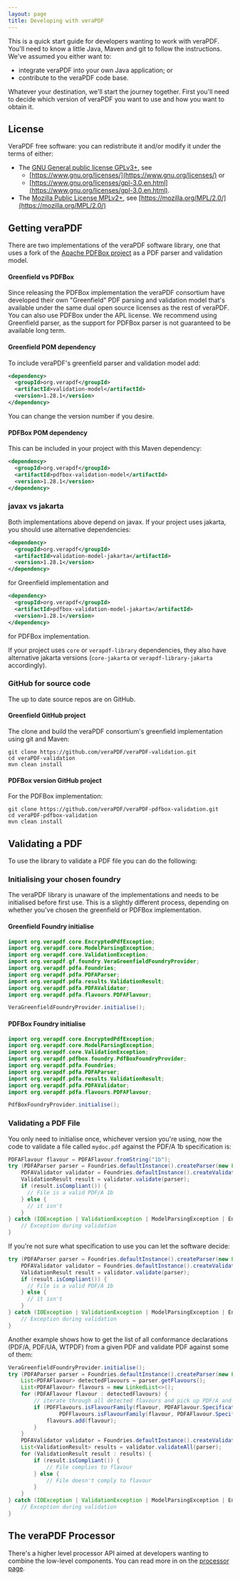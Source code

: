 ```yaml
---
layout: page
title: Developing with veraPDF
---
```


This is a quick start guide for developers wanting to work with veraPDF. You'll
need to know a little Java, Maven and git to follow the instructions. We've
assumed you either want to:

- integrate veraPDF into your own Java application; or
- contribute to the veraPDF code base.

Whatever your destination, we'll start the journey together. First you'll need to
decide which version of veraPDF you want to use and how you want to obtain it.

License
-------
VeraPDF free software: you can redistribute it and/or modify it under the terms
of either:

- The [GNU General public license GPLv3+](LICENSE.GPL), see
  - [https://www.gnu.org/licenses/](https://www.gnu.org/licenses/) or
  - [https://www.gnu.org/licenses/gpl-3.0.en.html](https://www.gnu.org/licenses/gpl-3.0.en.html).
- The [Mozilla Public License MPLv2+](LICENSE.MPL), see
  [https://mozilla.org/MPL/2.0/](https://mozilla.org/MPL/2.0/)

Getting veraPDF
---------------
There are two implementations of the veraPDF software library, one that uses a
fork of the [Apache PDFBox project](https://github.com/veraPDF/veraPDF-pdfbox)
as a PDF parser and validation model. 

#### Greenfield vs PDFBox

Since releasing the PDFBox implementation
the veraPDF consortium have developed their own "Greenfield" PDF parsing and validation model 
that's available under the same dual open source licenses as the rest of veraPDF.
You can also use PDFBox under the APL license. We recommend using Greenfield parser, as the support for PDFBox parser is not guaranteed to be available long term.

#### Greenfield POM dependency
To include veraPDF's greenfield parser and validation model add:

```xml
<dependency>
  <groupId>org.verapdf</groupId>
  <artifactId>validation-model</artifactId>
  <version>1.28.1</version>
</dependency>
```

You can change the version number if you desire.

#### PDFBox POM dependency
This can be included in your project with this Maven dependency:

```xml
<dependency>
  <groupId>org.verapdf</groupId>
  <artifactId>pdfbox-validation-model</artifactId>
  <version>1.28.1</version>
</dependency>
```

### javax vs jakarta
Both implementations above depend on javax. If your project uses jakarta, you should use alternative dependencies:

```xml
<dependency>
  <groupId>org.verapdf</groupId>
  <artifactId>validation-model-jakarta</artifactId>
  <version>1.28.1</version>
</dependency>
```

for Greenfield implementation and 

```xml
<dependency>
  <groupId>org.verapdf</groupId>
  <artifactId>pdfbox-validation-model-jakarta</artifactId>
  <version>1.28.1</version>
</dependency>
```

for PDFBox implementation.

If your project uses `core` or `verapdf-library` dependencies, they also have alternative jakarta versions (`core-jakarta` or `verapdf-library-jakarta` accordingly).

### GitHub for source code
The up to date source repos are on GitHub.

#### Greenfield GitHub project
The clone and build the veraPDF consortium's greenfield implementation using git
and Maven:

```shell
git clone https://github.com/veraPDF/veraPDF-validation.git
cd veraPDF-validation
mvn clean install
```

#### PDFBox version GitHub project
For the PDFBox implementation:

```shell
git clone https://github.com/veraPDF/veraPDF-pdfbox-validation.git
cd veraPDF-pdfbox-validation
mvn clean install
```

Validating a PDF
----------------
To use the library to validate a PDF file you can do the following:

### Initialising your chosen foundry
The veraPDF library is unaware of the implementations and needs to be
initialised before first use. This is a slightly different process, depending on
whether you've chosen the greenfield or PDFBox implementation.

#### Greenfield Foundry initialise

```java
import org.verapdf.core.EncryptedPdfException;
import org.verapdf.core.ModelParsingException;
import org.verapdf.core.ValidationException;
import org.verapdf.gf.foundry.VeraGreenfieldFoundryProvider;
import org.verapdf.pdfa.Foundries;
import org.verapdf.pdfa.PDFAParser;
import org.verapdf.pdfa.results.ValidationResult;
import org.verapdf.pdfa.PDFAValidator;
import org.verapdf.pdfa.flavours.PDFAFlavour;

VeraGreenfieldFoundryProvider.initialise();
```

#### PDFBox Foundry initialise

```java
import org.verapdf.core.EncryptedPdfException;
import org.verapdf.core.ModelParsingException;
import org.verapdf.core.ValidationException;
import org.verapdf.pdfbox.foundry.PdfBoxFoundryProvider;
import org.verapdf.pdfa.Foundries;
import org.verapdf.pdfa.PDFAParser;
import org.verapdf.pdfa.results.ValidationResult;
import org.verapdf.pdfa.PDFAValidator;
import org.verapdf.pdfa.flavours.PDFAFlavour;

PdfBoxFoundryProvider.initialise();
```

### Validating a PDF File
You only need to initialise once, whichever version you're using, now the code to
validate a file called `mydoc.pdf` against the PDF/A 1b specification is:

```java
PDFAFlavour flavour = PDFAFlavour.fromString("1b");
try (PDFAParser parser = Foundries.defaultInstance().createParser(new FileInputStream("mydoc.pdf"), flavour)) {
    PDFAValidator validator = Foundries.defaultInstance().createValidator(flavour, false);
    ValidationResult result = validator.validate(parser);
    if (result.isCompliant()) {
      // File is a valid PDF/A 1b
    } else {
      // it isn't
    }
} catch (IOException | ValidationException | ModelParsingException | EncryptedPdfException exception) {
	// Exception during validation
}
```

If you're not sure what specification to use you can let the software decide:

```java
try (PDFAParser parser = Foundries.defaultInstance().createParser(new FileInputStream("mydoc.pdf"))) {
    PDFAValidator validator = Foundries.defaultInstance().createValidator(parser.getFlavour(), false);
    ValidationResult result = validator.validate(parser);
    if (result.isCompliant()) {
      // File is a valid PDF/A 1b
    } else {
      // it isn't
    }
} catch (IOException | ValidationException | ModelParsingException | EncryptedPdfException exception) {
	// Exception during validation
}
```

Another example shows how to get the list of all conformance declarations (PDF/A, PDF/UA, WTPDF) from a given PDF and validate PDF against some of them:
```java
VeraGreenfieldFoundryProvider.initialise();
try (PDFAParser parser = Foundries.defaultInstance().createParser(new FileInputStream("mydoc.pdf"))) {
	List<PDFAFlavour> detectedFlavours = parser.getFlavours();
	List<PDFAFlavour> flavours = new LinkedList<>();
	for (PDFAFlavour flavour : detectedFlavours) {
		// iterate through all detected flavours and pick up PDF/A and PDF/UA ones for validation
		if (PDFFlavours.isFlavourFamily(flavour, PDFAFlavour.SpecificationFamily.PDF_A) || 
				PDFFlavours.isFlavourFamily(flavour, PDFAFlavour.SpecificationFamily.PDF_UA)) {
			flavours.add(flavour);
		}
	}
	PDFAValidator validator = Foundries.defaultInstance().createValidator(flavours);
	List<ValidationResult> results = validator.validateAll(parser);
	for (ValidationResult result : results) {
		if (result.isCompliant()) {
			// File complies to flavour
		} else {
			// File doesn't comply to flavour
		}
	}
} catch (IOException | ValidationException | ModelParsingException | EncryptedPdfException exception) {
	// Exception during validation
}
```

The veraPDF Processor
---------------------
There's a higher level processor API aimed at developers wanting to combine the
low-level components. You can read more in on the [processor page](processor).
